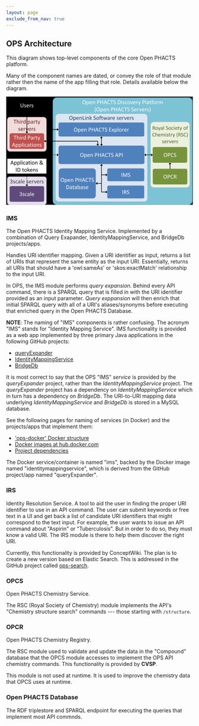 ```yaml
---
layout: page
exclude_from_nav: true
---
```


OPS Architecture
--------------

This diagram shows top-level components of the core Open PHACTS platform.

Many of the component names are dated, or convey the role of that module rather then the name of
the app filling that role.  Details available below the diagram.


![Diagram of docker components.](/images/ops-arch-old-names.png)


### IMS

The Open PHACTS Identity Mapping Service.  Implemented by a combination of Query Exapander,
IdentityMappingService, and BridgeDb projects/apps.

Handles URI identifier mapping. Given a URI identifier as input, returns a list of URIs that
represent the same entity as the input URI. Essentially, returns all URIs that should have a
'owl:sameAs' or 'skos:exactMatch' relationship to the input URI.

In OPS, the IMS module performs *query expansion*.  Behind every API command, there is a SPARQL
query that is filled in with the URI identifier provided as an input parameter. *Query
exppansion* will then enrich that initial SPARQL query with all of a URI's aliases/synonyms
before executing that enriched query in the Open PHACTS Database.

**NOTE**:  The naming of "IMS" components is rather confusing. The acronym "IMS" stands for
"Identity Mapping Service".  IMS functionality is provided as a web app implemented by three
primary Java applications in the following GitHub projects:

* [queryExpander](https://github.com/openphacts/queryExpander)
* [IdentityMappingService](https://github.com/openphacts/IdentityMappingService)
* [BridgeDb](https://github.com/bridgedb/BridgeDb)

It is most correct to say that the OPS "IMS" *service* is provided by the *queryExpander*
project, rather than the *IdentityMappingService* project.  The *queryExpander* project has a
dependency on *IdentityMappingService* which in turn has a dependency on *BridgeDb*. The
URI-to-URI mapping data underlying *IdentityMappingService* and *BridgeDb* is stored in a MySQL
database.

See the following pages for naming of services (in Docker) and the projects/apps that implement
them:

* ['ops-docker' Docker structure](/ops-docker-components)
* [Docker images at hub.docker.com](/Docker-Hub-Images)
* [Project dependencies](/Repo-Dependencies)

The Docker service/container is named "ims", backed by the Docker image named
"identitymappingservice", which is derived from the GitHub project/app named "queryExpander".


### IRS

Identity Resolution Service.  A tool to aid the user in finding the proper URI identifier to use
in an API command.  The user can submit keywords or free text in a UI and get back a list of
candidate URI identifiers that might correspond to the text input.  For example, the user wants
to issue an API command about "Aspirin" or "Tuberculosis".  But in order to do so, they must
know a valid URI.  The IRS module is there to help them discover the right URI.

Currently, this functionality is provided by ConceptWiki. The plan is to create a new version
based on Elastic Search.  This is addressed in the GitHub project called [ops-search](https://github.com/openphacts/ops-search).


### OPCS

Open PHACTS Chemistry Service.

The RSC (Royal Society of Chemistry) module implements the API's "Chemistry structure search"
commands --- those starting with `/structure`.


### OPCR

Open PHACTS Chemistry Registry.

The RSC module used to validate and update the data in the "Compound" database that the OPCS
module accesses to implement the OPS API chemistry commands.  This functionality is provided by
**CVSP**.

This module is not used at runtime.  It is used to improve the chemistry data that OPCS uses at runtime.


### Open PHACTS Database

The RDF triplestore and SPARQL endpoint for executing the queries that implement most API commnds.

